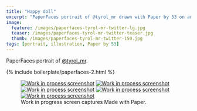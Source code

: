 ```yaml
---
title: "Happy doll"
excerpt: "PaperFaces portrait of @tyrol_mr drawn with Paper by 53 on an iPad."
image: 
  feature: /images/paperfaces-tyrol-mr-twitter-lg.jpg
  teaser: /images/paperfaces-tyrol-mr-twitter-teaser.jpg
  thumb: /images/paperfaces-tyrol-mr-twitter-150.jpg
tags: [portrait, illustration, Paper by 53]
---
```


PaperFaces portrait of [@tyrol_mr](http://twitter.com/tyrol_mr).

{% include boilerplate/paperfaces-2.html %}

<figure class="third">
  <a href="{{ site.url }}/images/paperfaces-tyrol-mr-process-1-lg.jpg"><img src="{{ site.url }}/images/paperfaces-tyrol-mr-process-1-600.jpg" alt="Work in process screenshot"></a>
  <a href="{{ site.url }}/images/paperfaces-tyrol-mr-process-2-lg.jpg"><img src="{{ site.url }}/images/paperfaces-tyrol-mr-process-2-600.jpg" alt="Work in process screenshot"></a>
  <a href="{{ site.url }}/images/paperfaces-tyrol-mr-process-3-lg.jpg"><img src="{{ site.url }}/images/paperfaces-tyrol-mr-process-3-600.jpg" alt="Work in process screenshot"></a>
  <a href="{{ site.url }}/images/paperfaces-tyrol-mr-process-4-lg.jpg"><img src="{{ site.url }}/images/paperfaces-tyrol-mr-process-4-600.jpg" alt="Work in process screenshot"></a>
  <a href="{{ site.url }}/images/paperfaces-tyrol-mr-process-5-lg.jpg"><img src="{{ site.url }}/images/paperfaces-tyrol-mr-process-5-600.jpg" alt="Work in process screenshot"></a>
  <figcaption>Work in progress screen captures Made with Paper.</figcaption>
</figure>